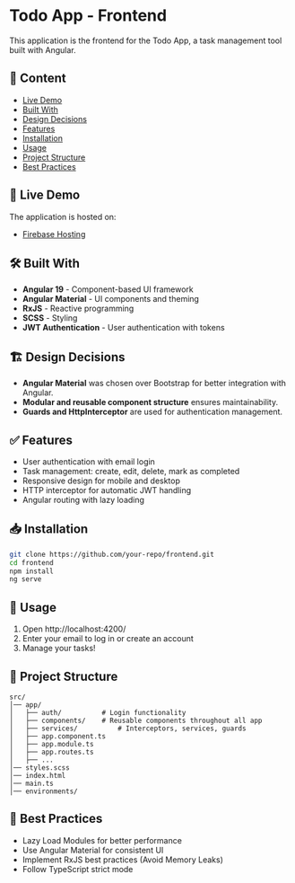 # Todo App - Frontend

This application is the frontend for the Todo App, a task management tool built with Angular.

## 🚀 Content

- [Live Demo](#live-demo)
- [Built With](#built-with)
- [Design Decisions](#-design-decisions)
- [Features](#features)
- [Installation](#installation)
- [Usage](#usage)
- [Project Structure](#project-structure)
- [Best Practices](#best-practices)

## 🎯 Live Demo

The application is hosted on:

- [Firebase Hosting](https://atom-todo-app-65966.web.app/)

## 🛠 Built With

- **Angular 19** - Component-based UI framework
- **Angular Material** - UI components and theming
- **RxJS** - Reactive programming
- **SCSS** - Styling
- **JWT Authentication** - User authentication with tokens

## 🏗 Design Decisions

- **Angular Material** was chosen over Bootstrap for better integration with Angular.
- **Modular and reusable component structure** ensures maintainability.
- **Guards and HttpInterceptor** are used for authentication management.

## ✅ Features

- User authentication with email login
- Task management: create, edit, delete, mark as completed
- Responsive design for mobile and desktop
- HTTP interceptor for automatic JWT handling
- Angular routing with lazy loading

## 📥 Installation

```sh
git clone https://github.com/your-repo/frontend.git
cd frontend
npm install
ng serve
```

## 🚀 Usage

1. Open http://localhost:4200/
2. Enter your email to log in or create an account
3. Manage your tasks!

## 📂 Project Structure

```
src/
│── app/
│   ├── auth/          # Login functionality
│   ├── components/    # Reusable components throughout all app
│   ├── services/          # Interceptors, services, guards
│   ├── app.component.ts
│   ├── app.module.ts
│   ├── app.routes.ts
│   ├── ...
│── styles.scss
│── index.html
│── main.ts
│── environments/
```

## 📌 Best Practices

- Lazy Load Modules for better performance
- Use Angular Material for consistent UI
- Implement RxJS best practices (Avoid Memory Leaks)
- Follow TypeScript strict mode
